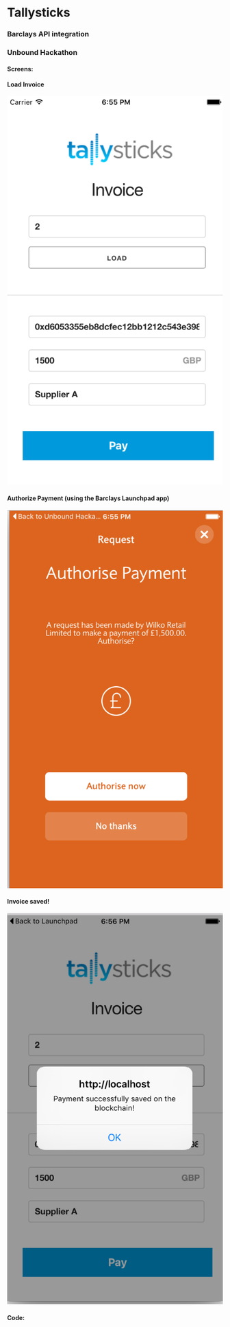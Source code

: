 # Tallysticks
### Barclays API integration
### Unbound Hackathon

#### Screens:

#### Load Invoice

![](https://raw.githubusercontent.com/makevoid/tallysticks_unbound/master/screenshots/1_load_invoice.png)

#### Authorize Payment (using the Barclays Launchpad app)

![](https://raw.githubusercontent.com/makevoid/tallysticks_unbound/master/screenshots/2_authorize_payment.png)

#### Invoice saved!

![](https://raw.githubusercontent.com/makevoid/tallysticks_unbound/master/screenshots/3_success_screen.png)


#### Code:
